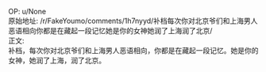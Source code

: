 
OP: u/None  
原始地址: /r/FakeYoumo/comments/1h7nyyd/补档每次你对北京爷们和上海男人恶语相向你都是在藏起一段记忆她是你的女神她润了上海润了北京/  
正文:  
补档，每次你对北京爷们和上海男人恶语相向，你都是在藏起一段记忆。她是你的女神，她润了上海，润了北京。  

